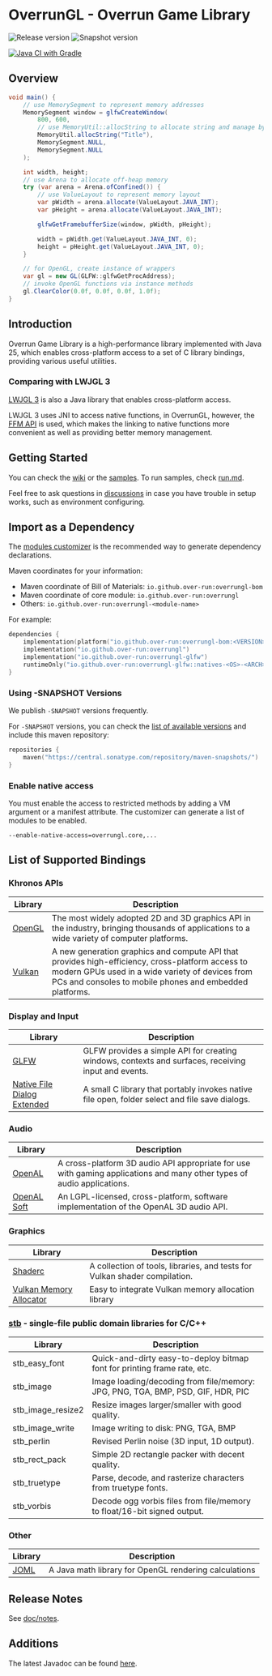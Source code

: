 # OverrunGL - Overrun Game Library

![Release version](https://img.shields.io/maven-central/v/io.github.over-run/overrungl?label=release&color=blue)
![Snapshot version](https://img.shields.io/maven-metadata/v?metadataUrl=https%3A%2F%2Fcentral.sonatype.com%2Frepository%2Fmaven-snapshots%2Fio%2Fgithub%2Fover-run%2Foverrungl%2Fmaven-metadata.xml&label=snapshot)

[![Java CI with Gradle](https://github.com/Over-Run/overrungl/actions/workflows/gradle.yml/badge.svg?event=push)](https://github.com/Over-Run/overrungl/actions/workflows/gradle.yml)
<!--[![OpenSSF Best Practices](https://www.bestpractices.dev/projects/8279/badge)](https://www.bestpractices.dev/projects/8279)-->

## Overview

```java
void main() {
    // use MemorySegment to represent memory addresses
    MemorySegment window = glfwCreateWindow(
        800, 600,
        // use MemoryUtil::allocString to allocate string and manage by GC
        MemoryUtil.allocString("Title"),
        MemorySegment.NULL,
        MemorySegment.NULL
    );

    int width, height;
    // use Arena to allocate off-heap memory
    try (var arena = Arena.ofConfined()) {
        // use ValueLayout to represent memory layout
        var pWidth = arena.allocate(ValueLayout.JAVA_INT);
        var pHeight = arena.allocate(ValueLayout.JAVA_INT);

        glfwGetFramebufferSize(window, pWidth, pHeight);

        width = pWidth.get(ValueLayout.JAVA_INT, 0);
        height = pHeight.get(ValueLayout.JAVA_INT, 0);
    }

    // for OpenGL, create instance of wrappers
    var gl = new GL(GLFW::glfwGetProcAddress);
    // invoke OpenGL functions via instance methods
    gl.ClearColor(0.0f, 0.0f, 0.0f, 1.0f);
}
```

## Introduction

Overrun Game Library is a high-performance library implemented with Java 25,
which enables cross-platform access to a set of C library bindings, providing various useful utilities.

### Comparing with LWJGL 3

[LWJGL 3](https://github.com/LWJGL/lwjgl3) is also a Java library that enables cross-platform access.

LWJGL 3 uses JNI to access native functions, in OverrunGL, however,
the [FFM API](https://openjdk.org/jeps/454) is used, which makes the linking to native functions more convenient
as well as providing better memory management.

## Getting Started

You can check the [wiki](https://github.com/Over-Run/overrungl/wiki) or
the [samples](modules/samples/src/test/java/overrungl/demo). To run samples, check [run.md](doc/build/run.md).

Feel free to ask questions in [discussions](https://github.com/Over-Run/overrungl/discussions) in case you have trouble in setup works, such as environment configuring.

## Import as a Dependency

The [modules customizer](https://over-run.github.io/overrungl-gen/) is the recommended way to generate dependency declarations.

Maven coordinates for your information:

- Maven coordinate of Bill of Materials: `io.github.over-run:overrungl-bom`
- Maven coordinate of core module: `io.github.over-run:overrungl`
- Others: `io.github.over-run:overrungl-<module-name>`

For example:

```kotlin
dependencies {
    implementation(platform("io.github.over-run:overrungl-bom:<VERSION>"))
    implementation("io.github.over-run:overrungl")
    implementation("io.github.over-run:overrungl-glfw")
    runtimeOnly("io.github.over-run:overrungl-glfw::natives-<OS>-<ARCH>")
}
```

### Using -SNAPSHOT Versions

We publish `-SNAPSHOT` versions frequently.

For `-SNAPSHOT` versions, you can check
the [list of available versions](https://central.sonatype.com/repository/maven-snapshots/io/github/over-run/overrungl/maven-metadata.xml)
and include this maven repository:

```kotlin
repositories {
    maven("https://central.sonatype.com/repository/maven-snapshots/")
}
```

### Enable native access

You must enable the access to restricted methods by adding a VM argument or a manifest attribute.
The customizer can generate a list of modules to be enabled.

```
--enable-native-access=overrungl.core,...
```

## List of Supported Bindings

### Khronos APIs

| Library                                   | Description                                                                                                                                                                                                    |
|-------------------------------------------|----------------------------------------------------------------------------------------------------------------------------------------------------------------------------------------------------------------|
| [OpenGL](https://www.khronos.org/opengl/) | The most widely adopted 2D and 3D graphics API in the industry, bringing thousands of applications to a wide variety of computer platforms.                                                                    |
| [Vulkan](https://www.khronos.org/vulkan/) | A new generation graphics and compute API that provides high-efficiency, cross-platform access to modern GPUs used in a wide variety of devices from PCs and consoles to mobile phones and embedded platforms. |

### Display and Input

| Library                                                                          | Description                                                                                         |
|----------------------------------------------------------------------------------|-----------------------------------------------------------------------------------------------------|
| [GLFW](http://www.glfw.org/)                                                     | GLFW provides a simple API for creating windows, contexts and surfaces, receiving input and events. |
| [Native File Dialog Extended](https://github.com/btzy/nativefiledialog-extended) | A small C library that portably invokes native file open, folder select and file save dialogs.      |

### Audio

| Library                                 | Description                                                                                                            |
|-----------------------------------------|------------------------------------------------------------------------------------------------------------------------|
| [OpenAL](https://www.openal.org/)       | A cross-platform 3D audio API appropriate for use with gaming applications and many other types of audio applications. |
| [OpenAL Soft](https://openal-soft.org/) | An LGPL-licensed, cross-platform, software implementation of the OpenAL 3D audio API.                                  |

### Graphics

| Library                                                                                      | Description                                                                |
|----------------------------------------------------------------------------------------------|----------------------------------------------------------------------------|
| [Shaderc](https://github.com/google/shaderc)                                                 | A collection of tools, libraries, and tests for Vulkan shader compilation. |
| [Vulkan Memory Allocator](https://github.com/GPUOpen-LibrariesAndSDKs/VulkanMemoryAllocator) | Easy to integrate Vulkan memory allocation library                         |

### [stb](https://github.com/nothings/stb) - single-file public domain libraries for C/C++

| Library           | Description                                                                     |
|-------------------|---------------------------------------------------------------------------------|
| stb_easy_font     | Quick-and-dirty easy-to-deploy bitmap font for printing frame rate, etc.        |
| stb_image         | Image loading/decoding from file/memory: JPG, PNG, TGA, BMP, PSD, GIF, HDR, PIC |
| stb_image_resize2 | Resize images larger/smaller with good quality.                                 |
| stb_image_write   | Image writing to disk: PNG, TGA, BMP                                            |
| stb_perlin        | Revised Perlin noise (3D input, 1D output).                                     |
| stb_rect_pack     | Simple 2D rectangle packer with decent quality.                                 |
| stb_truetype      | Parse, decode, and rasterize characters from truetype fonts.                    |
| stb_vorbis        | Decode ogg vorbis files from file/memory to float/16-bit signed output.         |

### Other

| Library                                 | Description                                           |
|-----------------------------------------|-------------------------------------------------------|
| [JOML](https://github.com/JOML-CI/JOML) | A Java math library for OpenGL rendering calculations |

## Release Notes

See [doc/notes](doc/notes/README.md).

## Additions

The latest Javadoc can be found [here](https://over-run.github.io/overrungl/).

[//]: # (### Credits)

[//]: # ([<img src="https://resources.jetbrains.com/storage/products/company/brand/logos/jb_beam.png" alt="JetBrains Logo &#40;Main&#41; logo." width="128" height="128">]&#40;https://jb.gg/OpenSourceSupport&#41;)
